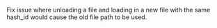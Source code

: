 Fix issue where unloading a file and loading in a new file with the same hash_id would cause the old file path to be used.

